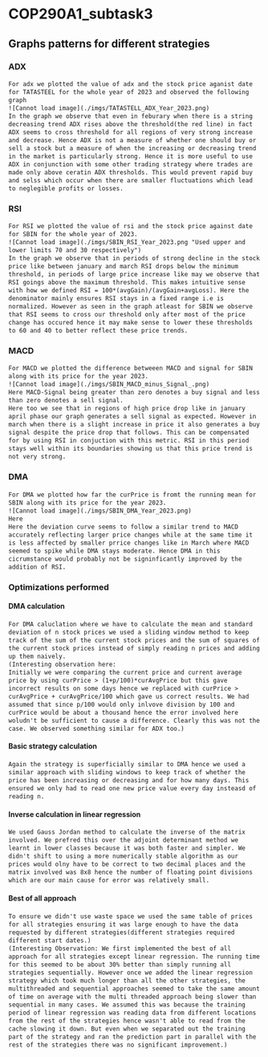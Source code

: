 # COP290A1_subtask3

## Graphs patterns for different strategies
### ADX
    For adx we plotted the value of adx and the stock price aganist date for TATASTEEL for the whole year of 2023 and observed the following graph
    ![Cannot load image](./imgs/TATASTELL_ADX_Year_2023.png)
    In the graph we observe that even in feburary when there is a string decreasing trend ADX rises above the threshold(the red line) in fact ADX seems to cross threshold for all regions of very strong increase and decrease. Hence ADX is not a measure of whether one should buy or sell a stock but a measure of when the increasing or decreasing trend in the market is particularly strong. Hence it is more useful to use ADX in conjunction with some other trading strategy where trades are made only above ceratin ADX thresholds. This would prevent rapid buy and selss which occur when there are smaller fluctuations which lead to neglegible profits or losses.

### RSI
    For RSI we plotted the value of rsi and the stock price against date for SBIN for the whole year of 2023.
    ![Cannot load image](./imgs/SBIN_RSI_Year_2023.png "Used upper and lower limits 70 and 30 respectively")
    In the graph we observe that in periods of strong decline in the stock price like between january and march RSI drops below the minimum threshold, in periods of large price increase like may we observe that RSI goings above the maximum threshold. This makes intuitive sense with how we defined RSI = 100*(avgGain)/(avgGain+avgLoss). Here the denominator mainly ensures RSI stays in a fixed range i.e is normalized. However as seen in the graph atleast for SBIN we observe that RSI seems to cross our threshold only after most of the price change has occured hence it may make sense to lower these thresholds to 60 and 40 to better reflect these price trends.

### MACD
    For MACD we plotted the difference betweeen MACD and signal for SBIN along with its price for the year 2023.
    ![Cannot load image](./imgs/SBIN_MACD_minus_Signal_.png)
    Here MACD-Signal being greater than zero denotes a buy signal and less than zero denotes a sell signal. 
    Here too we see that in regions of high price drop like in january april phase our graph generates a sell signal as expected. However in march when there is a slight increase in price it also generates a buy signal despite the price drop that follows. This can be compensated for by using RSI in conjuction with this metric. RSI in this period stays well within its boundaries showing us that this price trend is not very strong.

### DMA
    For DMA we plotted how far the curPrice is fromt the running mean for SBIN along with its price for the year 2023.
    ![Cannot load image](./imgs/SBIN_DMA_Year_2023.png)
    Here 
    Here the deviation curve seems to follow a similar trend to MACD accurately reflecting larger price changes while at the same time it is less affected by smaller prrice changes like in March where MACD seemed to spike while DMA stays moderate. Hence DMA in this cicrumstance would probably not be signinficantly improved by the addition of RSI.

### Optimizations performed
#### DMA calculation
    For DMA caluclation where we have to calculate the mean and standard deviation of n stock prices we used a sliding window method to keep track of the sum of the current stock prices and the sum of squares of the current stock prices instead of simply reading n prices and adding up them naively.
    (Interesting observation here:
    Initially we were comparing the current price and current average price by using curPrice > (1+p/100)*curAvgPrice but this gave incorrect results on some days hence we replaced with curPrice > curAvgPrice + curAvgPrice/100 which gave us correct results. We had assumed that since p/100 would only inlvove division by 100 and curPrice would be about a thousand hence the error involved here woludn't be sufficient to cause a difference. Clearly this was not the case. We observed something similar for ADX too.)
####  Basic strategy calculation
    Again the strategy is superficially similar to DMA hence we used a similar approach with sliding windows to keep track of whether the price has been increasing or decreasing and for how many days. This ensured we only had to read one new price value every day insteasd of reading n.
#### Inverse calculation in linear regression
    We used Gauss Jordan method to calculate the inverse of the matrix involved. We prefred this over the adjoint determinant method we learnt in lower classes because it was both faster and simpler. We didn't shift to using a more numerically stable algorithm as our prices would olny have to be correct to two decimal places and the matrix involved was 8x8 hence the number of floating point divisions which are our main cause for error was relatively small.
#### Best of all approach
    To ensure we didn't use waste space we used the same table of prices for all strategies ensuring it was large enough to have the data requested by different strategies(different strategies required different start dates.)
    (Interesting Observation: We first implemented the best of all approach for all strategies except linear regression. The running time for this seemed to be about 30% better than simply running all strategies sequentially. However once we added the linear regression strategy which took much longer than all the other strategies, the multithreaded and sequential approaches seemed to take the same amount of time on average with the multi threaded approach being slower than sequential in many cases. We assumed this was because the training period of linear regression was reading data from different locations from the rest of the strategies hence wasn't able to read from the cache slowing it down. But even when we separated out the training part of the strategy and ran the prediction part in parallel with the rest of the strategies there was no significant improvement.)